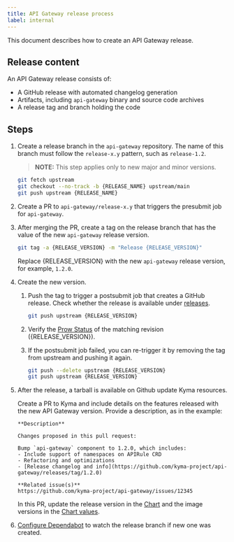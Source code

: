 ```yaml
---
title: API Gateway release process
label: internal
---
```


This document describes how to create an API Gateway release.

## Release content

An API Gateway release consists of:

* A GitHub release with automated changelog generation
* Artifacts, including `api-gateway` binary and source code archives
* A release tag and branch holding the code

## Steps

1. Create a release branch in the `api-gateway` repository. The name of this branch must follow the `release-x.y` pattern, such as `release-1.2`.

   >**NOTE:** This step applies only to new major and minor versions.

   ```bash
   git fetch upstream
   git checkout --no-track -b {RELEASE_NAME} upstream/main
   git push upstream {RELEASE_NAME}
   ```

3. Create a PR to `api-gateway/release-x.y` that triggers the presubmit job for `api-gateway`.

5. After merging the PR, create a tag on the release branch that has the value of the new `api-gateway` release version.

   ```bash
   git tag -a {RELEASE_VERSION} -m "Release {RELEASE_VERSION}"
   ```

   Replace {RELEASE_VERSION} with the new `api-gateway` release version, for example, `1.2.0`.

6. Create the new version.
   1. Push the tag to trigger a postsubmit job that creates a GitHub release. Check whether the release is available under [releases](https://github.com/kyma-project/api-gateway/releases).

      ```bash
      git push upstream {RELEASE_VERSION}
      ```

   2. Verify the [Prow Status](https://status.build.kyma-project.io/?repo=kyma-project%2Fapi-gateway&type=postsubmit) of the matching revision ({RELEASE_VERSION}).

   3. If the postsubmit job failed, you can re-trigger it by removing the tag from upstream and pushing it again.

      ```bash
      git push --delete upstream {RELEASE_VERSION}
      git push upstream {RELEASE_VERSION}
      ```

7. After the release, a tarball is available on Github update Kyma resources.

   Create a PR to Kyma and include details on the features released with the new API Gateway version. Provide a description, as in the example:

   ```
   **Description**

   Changes proposed in this pull request:

   Bump `api-gateway` component to 1.2.0, which includes:
   - Include support of namespaces on APIRule CRD
   - Refactoring and optimizations
   - [Release changelog and info](https://github.com/kyma-project/api-gateway/releases/tag/1.2.0)

   **Related issue(s)**
   https://github.com/kyma-project/api-gateway/issues/12345
   ```

   In this PR, update the release version in the [Chart](https://github.com/kyma-project/kyma/blob/main/resources/api-gateway/Chart.yaml) and the image versions in the [Chart values](https://github.com/kyma-project/kyma/blob/main/resources/api-gateway/values.yaml).

8. [Configure Dependabot](https://github.com/kyma-project/api-gateway/blob/35f3201a442a332b4b78467af13e46db7b8dfe7b/.github/dependabot.yml#L25) to watch the release branch if new one was created.
